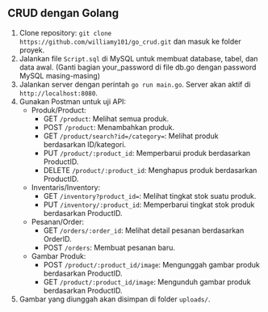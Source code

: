 ## CRUD dengan Golang

1. Clone repository: `git clone https://github.com/williamy101/go_crud.git` dan masuk ke folder proyek.
2. Jalankan file `Script.sql` di MySQL untuk membuat database, tabel, dan data awal. (Ganti bagian your_password di file db.go dengan password MySQL masing-masing)
3. Jalankan server dengan perintah `go run main.go`. Server akan aktif di `http://localhost:8080`.
4. Gunakan Postman untuk uji API:
   - Produk/Product:
     - GET `/product`: Melihat semua produk.
     - POST `/product`: Menambahkan produk.
     - GET `/product/search?id=/category=`: Melihat produk berdasarkan ID/kategori.
     - PUT `/product/:product_id`: Memperbarui produk berdasarkan ProductID.
     - DELETE `/product/:product_id`: Menghapus produk berdasarkan ProductID.
   - Inventaris/Inventory:
     - GET `/inventory?product_id=`: Melihat tingkat stok suatu produk.
     - PUT `/inventory/:product_id`: Memperbarui tingkat stok produk berdasarkan ProductID.
   - Pesanan/Order:
     - GET `/orders/:order_id`: Melihat detail pesanan berdasarkan OrderID.
     - POST `/orders`: Membuat pesanan baru.
   - Gambar Produk:
     - POST `/product/:product_id/image`: Mengunggah gambar produk berdasarkan ProductID.
     - GET `/product/:product_id/image`: Mengunduh gambar produk berdasarkan ProductID.
6. Gambar yang diunggah akan disimpan di folder `uploads/`.

